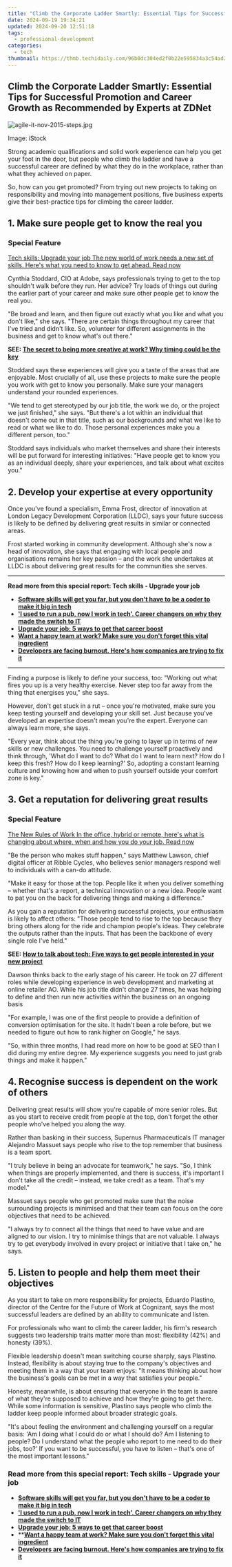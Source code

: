 ```yaml
---
title: "Climb the Corporate Ladder Smartly: Essential Tips for Successful Promotion and Career Growth as Recommended by Experts at ZDNet"
date: 2024-09-19 19:34:21
updated: 2024-09-20 12:51:18
tags:
  - professional-development
categories:
  - tech
thumbnail: https://thmb.techidaily.com/96b0dc304ed2f0b22e595834a3c54ad25662873342662329d5363509351a52f0.jpg
---
```


## Climb the Corporate Ladder Smartly: Essential Tips for Successful Promotion and Career Growth as Recommended by Experts at ZDNet

![agile-it-nov-2015-steps.jpg](https://www.zdnet.com/a/img/resize/dd2efcf79e7b8a17e7c5dcdf6c166ff1f0097b22/2015/10/27/13f572bd-4825-42b2-97ba-b433fd476196/agile-it-nov-2015-steps.jpg?auto=webp&width=1280)

Image: iStock

Strong academic qualifications and solid work experience can help you get your foot in the door, but people who climb the ladder and have a successful career are defined by what they do in the workplace, rather than what they achieved on paper.

So, how can you get promoted? From trying out new projects to taking on responsibility and moving into management positions, five business experts give their best-practice tips for climbing the career ladder.

## **1\. Make sure people get to know the real you**

### Special Feature

[Tech skills: Upgrade your job The new world of work needs a new set of skills. Here's what you need to know to get ahead.  Read now](https://www.zdnet.com/topic/tech-skills-upgrade-your-job/)

Cynthia Stoddard, CIO at Adobe, says professionals trying to get to the top shouldn't walk before they run. Her advice? Try loads of things out during the earlier part of your career and make sure other people get to know the real you.

"Be broad and learn, and then figure out exactly what you like and what you don't like," she says. "There are certain things throughout my career that I've tried and didn't like. So, volunteer for different assignments in the business and get to know what's out there."

**SEE: [The secret to being more creative at work? Why timing could be the key](https://www.zdnet.com/article/the-secret-to-being-more-creative-at-work-timing-is-the-key/)**

Stoddard says these experiences will give you a taste of the areas that are enjoyable. Most crucially of all, use these projects to make sure the people you work with get to know you personally. Make sure your managers understand your rounded experiences. 

"We tend to get stereotyped by our job title, the work we do, or the project we just finished," she says. "But there's a lot within an individual that doesn't come out in that title, such as our backgrounds and what we like to read or what we like to do. Those personal experiences make you a different person, too." 

Stoddard says individuals who market themselves and share their interests will be put forward for interesting initiatives: "Have people get to know you as an individual deeply, share your experiences, and talk about what excites you."

## **2\. Develop your expertise at every opportunity**

Once you've found a specialism, Emma Frost, director of innovation at London Legacy Development Corporation (LLDC), says your future success is likely to be defined by delivering great results in similar or connected areas.

Frost started working in community development. Although she's now a head of innovation, she says that engaging with local people and organisations remains her key passion – and the work she undertakes at LLDC is about delivering great results for the communities she serves.

---

**Read more from this special report: Tech skills - Upgrade your job**

* [**Software skills will get you far, but you don't have to be a coder to make it big in tech**](https://www.zdnet.com/education/professional-development/if-you-want-to-make-it-big-in-tech-these-non-tech-skills-are-essential/#link=%7B%22linkText%22:%22Software%20skills%20will%20get%20you%20far,%20but%20you%20don't%20have%20to%20be%20a%20coder%20to%20make%20it%20big%20in%20tech%22,%22target%22:%22%5Fblank%22,%22href%22:%22https://www.zdnet.com/education/professional-development/if-you-want-to-make-it-big-in-tech-these-non-tech-skills-are-essential/%22,%22role%22:%22standard%22,%22absolute%22:%22%22%7D)
* [**'I used to run a pub, now I work in tech'. Career changers on why they made the switch to IT**](https://www.zdnet.com/education/professional-development/i-used-to-run-a-pub-now-i-work-in-tech-career-changers-on-why-they-made-the-switch-to-it/#link=%7B%22linkText%22:%22'I%20used%20to%20run%20a%20pub,%20now%20I%20work%20in%20tech'.%20Career%20changers%20on%20why%20they%20made%20the%20switch%20to%20IT%22,%22target%22:%22%5Fblank%22,%22href%22:%22https://www.zdnet.com/education/professional-development/i-used-to-run-a-pub-now-i-work-in-tech-career-changers-on-why-they-made-the-switch-to-it/%22,%22role%22:%22standard%22,%22absolute%22:%22%22%7D)
* **[Upgrade your job: 5 ways to get that career boost](https://www.zdnet.com/education/professional-development/upgrade-your-job/#link=%7B%22linkText%22:%22Upgrade%20your%20job:%205%20ways%20to%20get%20that%20career%20boost%22,%22target%22:%22%5Fblank%22,%22href%22:%22https://www.zdnet.com/education/professional-development/upgrade-your-job/%22,%22role%22:%22standard%22,%22absolute%22:%22%22%7D)**
* **[Want a happy team at work? Make sure you don't forget this vital ingredient](https://www.zdnet.com/education/professional-development/want-a-happy-team-at-work-make-sure-you-dont-forget-this-vital-ingredient/#link=%7B%22linkText%22:%22Want%20a%20happy%20team%20at%20work?%20Make%20sure%20you%20don't%20forget%20this%20vital%20ingredient%22,%22target%22:%22%5Fblank%22,%22href%22:%22https://www.zdnet.com/education/professional-development/want-a-happy-team-at-work-make-sure-you-dont-forget-this-vital-ingredient/%22,%22role%22:%22standard%22,%22absolute%22:%22%22%7D)**
* [**Developers are facing burnout. Here's how companies are trying to fix it**](https://www.zdnet.com/education/professional-development/developers-are-facing-burnout-heres-how-companies-are-trying-to-fix-it/#link=%7B%22linkText%22:%22Developers%20are%20facing%20burnout.%20Here's%20how%20companies%20are%20trying%20to%20fix%20it%22,%22target%22:%22%5Fblank%22,%22href%22:%22https://www.zdnet.com/education/professional-development/developers-are-facing-burnout-heres-how-companies-are-trying-to-fix-it/%22,%22role%22:%22standard%22,%22absolute%22:%22%22%7D)

---

Finding a purpose is likely to define your success, too: "Working out what fires you up is a very healthy exercise. Never step too far away from the thing that energises you," she says.

However, don't get stuck in a rut – once you're motivated, make sure you keep testing yourself and developing your skill set. Just because you've developed an expertise doesn't mean you're the expert. Everyone can always learn more, she says.

"Every year, think about the thing you're going to layer up in terms of new skills or new challenges. You need to challenge yourself proactively and think through, 'What do I want to do? What do I want to learn next? How do I keep this fresh? How do I keep learning?' So, adopting a constant learning culture and knowing how and when to push yourself outside your comfort zone is key."

## **3\. Get a reputation for delivering great results** 

### Special Feature

[The New Rules of Work In the office, hybrid or remote, here's what is changing about where, when and how you do your job.  Read now](https://www.zdnet.com/topic/the-new-rules-of-work/)

"Be the person who makes stuff happen," says Matthew Lawson, chief digital officer at Ribble Cycles, who believes senior managers respond well to individuals with a can-do attitude.

"Make it easy for those at the top. People like it when you deliver something – whether that's a report, a technical innovation or a new idea. People want to pat you on the back for delivering things and making a difference." 

As you gain a reputation for delivering successful projects, your enthusiasm is likely to affect others: "Those people tend to rise to the top because they bring others along for the ride and champion people's ideas. They celebrate the outputs rather than the inputs. That has been the backbone of every single role I've held."

**SEE:** [**How to talk about tech: Five ways to get people interested in your new project**](https://www.zdnet.com/article/how-to-talk-about-technology-five-ways-to-get-people-interested-in-your-new-ideas/)

Dawson thinks back to the early stage of his career. He took on 27 different roles while developing experience in web development and marketing at online retailer AO. While his job title didn't change 27 times, he was helping to define and then run new activities within the business on an ongoing basis

"For example, I was one of the first people to provide a definition of conversion optimisation for the site. It hadn't been a role before, but we needed to figure out how to rank higher on Google," he says.

"So, within three months, I had read more on how to be good at SEO than I did during my entire degree. My experience suggests you need to just grab things and make it happen."

## **4\. Recognise success is dependent on the work of others**

Delivering great results will show you're capable of more senior roles. But as you start to receive credit from people at the top, don't forget the other people who've helped you along the way. 

Rather than basking in their success, Supernus Pharmaceuticals IT manager Alejandro Massuet says people who rise to the top remember that business is a team sport.

"I truly believe in being an advocate for teamwork," he says. "So, I think when things are properly implemented, and there is success, it's important I don't take all the credit – instead, we take credit as a team. That's my model."

Massuet says people who get promoted make sure that the noise surrounding projects is minimised and that their team can focus on the core objectives that need to be achieved. 

"I always try to connect all the things that need to have value and are aligned to our vision. I try to minimise things that are not valuable. I always try to get everybody involved in every project or initiative that I take on," he says.

## **5\. Listen to people and help them meet their objectives**

As you start to take on more responsibility for projects, Eduardo Plastino, director of the Centre for the Future of Work at Cognizant, says the most successful leaders are defined by an ability to communicate and listen.

For professionals who want to climb the career ladder, his firm's research suggests two leadership traits matter more than most: flexibility (42%) and honesty (39%).

Flexible leadership doesn't mean switching course sharply, says Plastino. Instead, flexibility is about staying true to the company's objectives and meeting them in a way that your team enjoys: "It means thinking about how the business's goals can be met in a way that satisfies your people."

Honesty, meanwhile, is about ensuring that everyone in the team is aware of what they're supposed to achieve and how they're going to get there. While some information is sensitive, Plastino says people who climb the ladder keep people informed about broader strategic goals.

"It's about feeling the environment and challenging yourself on a regular basis: 'Am I doing what I could do or what I should do? Am I listening to people? Do I understand what the people who report to me need to do their jobs, too?' If you want to be successful, you have to listen – that's one of the most important lessons."

### **Read more from this special report: Tech skills - Upgrade your job**

* [**Software skills will get you far, but you don't have to be a coder to make it big in tech**](https://www.zdnet.com/education/professional-development/if-you-want-to-make-it-big-in-tech-these-non-tech-skills-are-essential/#link=%7B%22linkText%22:%22Software%20skills%20will%20get%20you%20far,%20but%20you%20don't%20have%20to%20be%20a%20coder%20to%20make%20it%20big%20in%20tech%22,%22target%22:%22%5Fblank%22,%22href%22:%22https://www.zdnet.com/education/professional-development/if-you-want-to-make-it-big-in-tech-these-non-tech-skills-are-essential/%22,%22role%22:%22standard%22,%22absolute%22:%22%22%7D)
* [**'I used to run a pub, now I work in tech'. Career changers on why they made the switch to IT**](https://www.zdnet.com/education/professional-development/i-used-to-run-a-pub-now-i-work-in-tech-career-changers-on-why-they-made-the-switch-to-it/#link=%7B%22linkText%22:%22'I%20used%20to%20run%20a%20pub,%20now%20I%20work%20in%20tech'.%20Career%20changers%20on%20why%20they%20made%20the%20switch%20to%20IT%22,%22target%22:%22%5Fblank%22,%22href%22:%22https://www.zdnet.com/education/professional-development/i-used-to-run-a-pub-now-i-work-in-tech-career-changers-on-why-they-made-the-switch-to-it/%22,%22role%22:%22standard%22,%22absolute%22:%22%22%7D)
* [**Upgrade your job: 5 ways to get that career boost**](https://www.zdnet.com/education/professional-development/upgrade-your-job/#link=%7B%22linkText%22:%22Upgrade%20your%20job:%205%20ways%20to%20get%20that%20career%20boost%22,%22target%22:%22%5Fblank%22,%22href%22:%22https://www.zdnet.com/education/professional-development/upgrade-your-job/%22,%22role%22:%22standard%22,%22absolute%22:%22%22%7D)
* ****[Want a happy team at work? Make sure you don't forget this vital ingredient](https://www.zdnet.com/education/professional-development/want-a-happy-team-at-work-make-sure-you-dont-forget-this-vital-ingredient/#link=%7B%22linkText%22:%22Want%20a%20happy%20team%20at%20work?%20Make%20sure%20you%20don't%20forget%20this%20vital%20ingredient%22,%22target%22:%22%5Fblank%22,%22href%22:%22https://www.zdnet.com/education/professional-development/want-a-happy-team-at-work-make-sure-you-dont-forget-this-vital-ingredient/%22,%22role%22:%22standard%22,%22absolute%22:%22%22%7D)**
* [**Developers are facing burnout. Here's how companies are trying to fix it**](https://www.zdnet.com/education/professional-development/developers-are-facing-burnout-heres-how-companies-are-trying-to-fix-it/#link=%7B%22linkText%22:%22Developers%20are%20facing%20burnout.%20Here's%20how%20companies%20are%20trying%20to%20fix%20it%22,%22target%22:%22%5Fblank%22,%22href%22:%22https://www.zdnet.com/education/professional-development/developers-are-facing-burnout-heres-how-companies-are-trying-to-fix-it/%22,%22role%22:%22standard%22,%22absolute%22:%22%22%7D)

<ins class="adsbygoogle"
     style="display:block"
     data-ad-format="autorelaxed"
     data-ad-client="ca-pub-7571918770474297"
     data-ad-slot="1223367746"></ins>



<ins class="adsbygoogle"
     style="display:block"
     data-ad-client="ca-pub-7571918770474297"
     data-ad-slot="8358498916"
     data-ad-format="auto"
     data-full-width-responsive="true"></ins>
